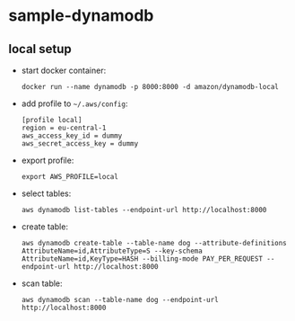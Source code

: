 # sample-dynamodb

## local setup
* start docker container:
  ```
  docker run --name dynamodb -p 8000:8000 -d amazon/dynamodb-local
  ```
* add profile to `~/.aws/config`:
  ```
  [profile local]
  region = eu-central-1
  aws_access_key_id = dummy
  aws_secret_access_key = dummy
  ```
* export profile:
  ```
  export AWS_PROFILE=local
  ```
* select tables:
  ```
  aws dynamodb list-tables --endpoint-url http://localhost:8000
  ```
* create table:
  ```
  aws dynamodb create-table --table-name dog --attribute-definitions AttributeName=id,AttributeType=S --key-schema AttributeName=id,KeyType=HASH --billing-mode PAY_PER_REQUEST --endpoint-url http://localhost:8000
  ```
* scan table:
  ```
  aws dynamodb scan --table-name dog --endpoint-url http://localhost:8000
  ```
